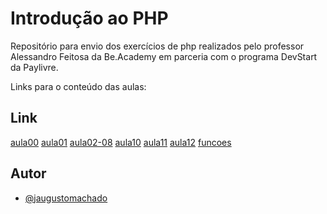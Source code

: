 
# Introdução ao PHP
Repositório para envio dos exercícios de php realizados pelo professor Alessandro Feitosa da Be.Academy em parceria com o programa DevStart da Paylivre.

Links para o conteúdo das aulas:

##  Link

[aula00](https://github.com/jaugustomachado/jaugustomachado-beacademy-devstart-introducaoaophp/tree/master/aula00)
[aula01](https://github.com/jaugustomachado/jaugustomachado-beacademy-devstart-introducaoaophp/tree/master/aula01)
[aula02-08](https://github.com/jaugustomachado/jaugustomachado-beacademy-devstart-introducaoaophp/tree/master/aula02-08)
[aula10](https://github.com/jaugustomachado/jaugustomachado-beacademy-devstart-introducaoaophp/tree/master/aula10)
[aula11](https://github.com/jaugustomachado/jaugustomachado-beacademy-devstart-introducaoaophp/tree/master/aula11)
[aula12](https://github.com/jaugustomachado/jaugustomachado-beacademy-devstart-introducaoaophp/tree/master/aula12)
[funcoes](https://github.com/jaugustomachado/jaugustomachado-beacademy-devstart-introducaoaophp/tree/master/funcoes)

## Autor

- [@jaugustomachado](https://github.com/jaugustomachado)
